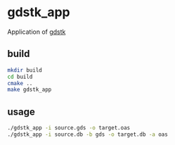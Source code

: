 # gdstk_app
Application of [gdstk](https://github.com/heitzmann/gdstk)

## build

```sh
mkdir build
cd build
cmake ..
make gdstk_app
```

## usage

```sh
./gdstk_app -i source.gds -o target.oas
./gdstk_app -i source.db -b gds -o target.db -a oas
```
